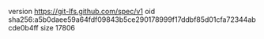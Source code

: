 version https://git-lfs.github.com/spec/v1
oid sha256:a5b0daee59a64fdf09843b5ce290178999f17ddbf85d01cfa72344abcde0b4ff
size 17806
